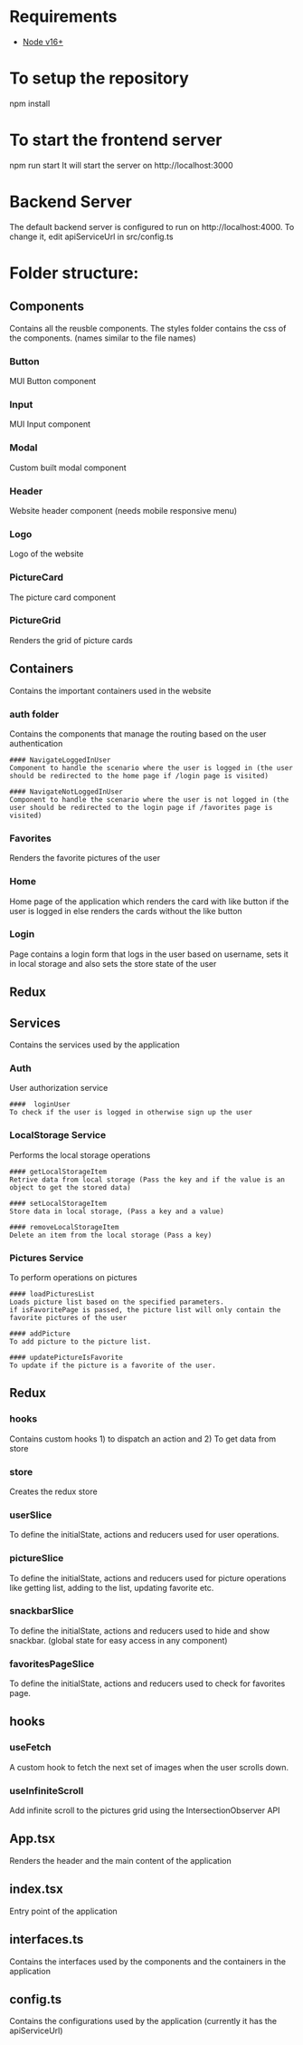 # Requirements
- [Node v16+](https://nodejs.org/)

# To setup the repository
npm install

# To start the frontend server
npm run start
It will start the server on http://localhost:3000

# Backend Server
The default backend server is configured to run on http://localhost:4000. To change it, edit apiServiceUrl in src/config.ts
# Folder structure:

## Components
Contains all the reusble components.
The styles folder contains the css of the components. (names similar to the file names)

  ### Button
  MUI Button component

  ### Input
  MUI Input component

  ### Modal
  Custom built modal component

  ### Header
  Website header component (needs mobile responsive menu)

  ### Logo
  Logo of the website

  ### PictureCard
  The picture card component

  ### PictureGrid
  Renders the grid of picture cards


## Containers
Contains the important containers used in the website

  ### auth folder
  Contains the components that manage the routing based on the user authentication

    #### NavigateLoggedInUser
    Component to handle the scenario where the user is logged in (the user should be redirected to the home page if /login page is visited)

    #### NavigateNotLoggedInUser
    Component to handle the scenario where the user is not logged in (the user should be redirected to the login page if /favorites page is visited)

  ### Favorites
  Renders the favorite pictures of the user

  ### Home
  Home page of the application which renders the card with like button if the user is logged in else renders the cards without the like button

  ### Login
  Page contains a login form that logs in the user based on username, sets it in local storage and also sets the store state of the user


## Redux


## Services
Contains the services used by the application

  ### Auth
  User authorization service

    ####  loginUser
    To check if the user is logged in otherwise sign up the user

  ### LocalStorage Service
  Performs the local storage operations

    #### getLocalStorageItem
    Retrive data from local storage (Pass the key and if the value is an object to get the stored data)

    #### setLocalStorageItem
    Store data in local storage, (Pass a key and a value)

    #### removeLocalStorageItem
    Delete an item from the local storage (Pass a key)

  ### Pictures Service
  To perform operations on pictures

    #### loadPicturesList
    Loads picture list based on the specified parameters.
    if isFavoritePage is passed, the picture list will only contain the favorite pictures of the user

    #### addPicture
    To add picture to the picture list.

    #### updatePictureIsFavorite
    To update if the picture is a favorite of the user.


## Redux

  ### hooks
  Contains custom hooks 1) to dispatch an action and 2) To get data from store

  ### store
  Creates the redux store

  ### userSlice
  To define the initialState, actions and reducers used for user operations.
  ### pictureSlice
  To define the initialState, actions and reducers used for picture operations like getting list, adding to the list, updating favorite etc.
  ### snackbarSlice
  To define the initialState, actions and reducers used to hide and show snackbar. (global state for easy access in any component)
  ### favoritesPageSlice
  To define the initialState, actions and reducers used to check for favorites page.


## hooks

  ### useFetch
  A custom hook to fetch the next set of images when the user scrolls down.

  ### useInfiniteScroll
  Add infinite scroll to the pictures grid using the IntersectionObserver API

## App.tsx
Renders the header and the main content of the application


## index.tsx
Entry point of the application


## interfaces.ts
Contains the interfaces used by the components and the containers in the application


## config.ts
Contains the configurations used by the application (currently it has the apiServiceUrl)